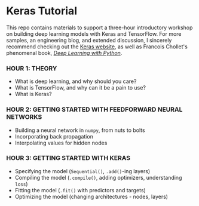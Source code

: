 # Keras Tutorial

This repo contains materials to support a three-hour introductory workshop on building deep learning models with Keras and TensorFlow. For more samples, an engineering blog, and extended discussion, I sincerely recommend checking out the [Keras website](https://keras.io/), as well as Francois Chollet's phenomenal book, [_Deep Learning with Python_](https://www.manning.com/books/deep-learning-with-python).

### HOUR 1: THEORY
* What is deep learning, and why should you care?
* What is TensorFlow, and why can it be a pain to use?
* What is Keras?

### HOUR 2: GETTING STARTED WITH FEEDFORWARD NEURAL NETWORKS
* Building a neural network in `numpy`, from nuts to bolts
* Incorporating back propagation
* Interpolating values for hidden nodes

### HOUR 3: GETTING STARTED WITH KERAS
* Specifying the model (`Sequential()`, `.add()`-ing layers)
* Compiling the model (`.compile()`, adding optimizers, understanding `loss`)
* Fitting the model (`.fit()` with predictors and targets)
* Optimizing the model (changing architectures - nodes, layers)
